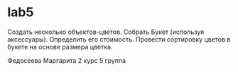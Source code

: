 # lab5

Создать несколько объектов-цветов. Собрать Букет (используя аксессуары). Определить его стоимость. Провести сортировку цветов в букете на основе размера цветка.

Федосеева Маргарита 2 курс 5 группа

